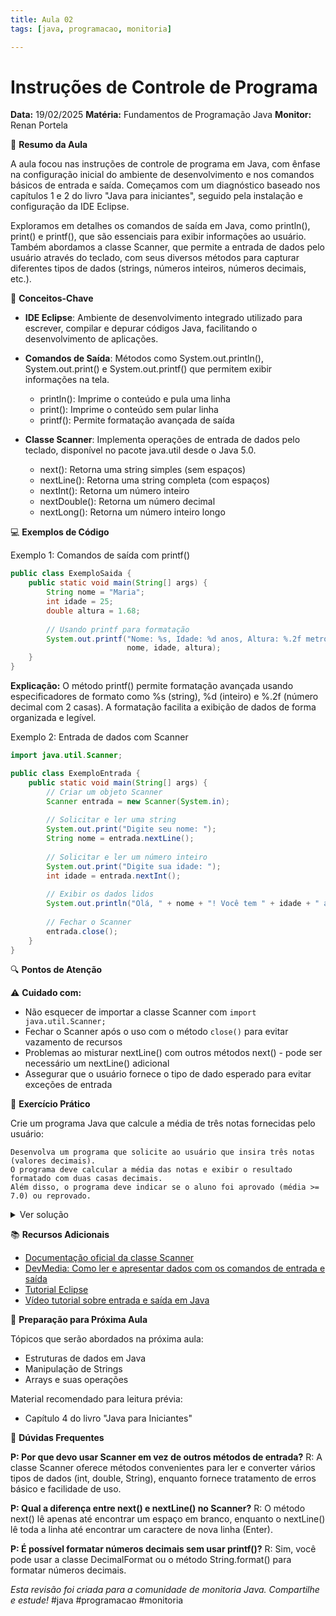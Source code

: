 ```yaml
---
title: Aula 02
tags: [java, programacao, monitoria]

---
```


# Instruções de Controle de Programa

**Data:** 19/02/2025 **Matéria:** Fundamentos de Programação Java **Monitor:** Renan Portela

📝 **Resumo da Aula**

A aula focou nas instruções de controle de programa em Java, com ênfase na configuração inicial do ambiente de desenvolvimento e nos comandos básicos de entrada e saída. Começamos com um diagnóstico baseado nos capítulos 1 e 2 do livro "Java para iniciantes", seguido pela instalação e configuração da IDE Eclipse.

Exploramos em detalhes os comandos de saída em Java, como println(), print() e printf(), que são essenciais para exibir informações ao usuário. Também abordamos a classe Scanner, que permite a entrada de dados pelo usuário através do teclado, com seus diversos métodos para capturar diferentes tipos de dados (strings, números inteiros, números decimais, etc.).

🎯 **Conceitos-Chave**

* **IDE Eclipse**: Ambiente de desenvolvimento integrado utilizado para escrever, compilar e depurar códigos Java, facilitando o desenvolvimento de aplicações.

* **Comandos de Saída**: Métodos como System.out.println(), System.out.print() e System.out.printf() que permitem exibir informações na tela.
  - println(): Imprime o conteúdo e pula uma linha
  - print(): Imprime o conteúdo sem pular linha
  - printf(): Permite formatação avançada de saída

* **Classe Scanner**: Implementa operações de entrada de dados pelo teclado, disponível no pacote java.util desde o Java 5.0.
  - next(): Retorna uma string simples (sem espaços)
  - nextLine(): Retorna uma string completa (com espaços)
  - nextInt(): Retorna um número inteiro
  - nextDouble(): Retorna um número decimal
  - nextLong(): Retorna um número inteiro longo

💻 **Exemplos de Código**

Exemplo 1: Comandos de saída com printf()

```java
public class ExemploSaida {
    public static void main(String[] args) {
        String nome = "Maria";
        int idade = 25;
        double altura = 1.68;
        
        // Usando printf para formatação
        System.out.printf("Nome: %s, Idade: %d anos, Altura: %.2f metros\n", 
                          nome, idade, altura);
    }
}
```

**Explicação:** O método printf() permite formatação avançada usando especificadores de formato como %s (string), %d (inteiro) e %.2f (número decimal com 2 casas). A formatação facilita a exibição de dados de forma organizada e legível.

Exemplo 2: Entrada de dados com Scanner

```java
import java.util.Scanner;

public class ExemploEntrada {
    public static void main(String[] args) {
        // Criar um objeto Scanner
        Scanner entrada = new Scanner(System.in);
        
        // Solicitar e ler uma string
        System.out.print("Digite seu nome: ");
        String nome = entrada.nextLine();
        
        // Solicitar e ler um número inteiro
        System.out.print("Digite sua idade: ");
        int idade = entrada.nextInt();
        
        // Exibir os dados lidos
        System.out.println("Olá, " + nome + "! Você tem " + idade + " anos.");
        
        // Fechar o Scanner
        entrada.close();
    }
}
```

🔍 **Pontos de Atenção**

⚠️ **Cuidado com:** 

* Não esquecer de importar a classe Scanner com `import java.util.Scanner;`
* Fechar o Scanner após o uso com o método `close()` para evitar vazamento de recursos
* Problemas ao misturar nextLine() com outros métodos next() - pode ser necessário um nextLine() adicional
* Assegurar que o usuário fornece o tipo de dado esperado para evitar exceções de entrada

🧩 **Exercício Prático**

Crie um programa Java que calcule a média de três notas fornecidas pelo usuário:

```
Desenvolva um programa que solicite ao usuário que insira três notas (valores decimais).
O programa deve calcular a média das notas e exibir o resultado formatado com duas casas decimais.
Além disso, o programa deve indicar se o aluno foi aprovado (média >= 7.0) ou reprovado.
```

<details>
<summary>Ver solução</summary>


```java
import java.util.Scanner;

public class CalculadoraMedia {
    public static void main(String[] args) {
        Scanner entrada = new Scanner(System.in);
        
        // Solicitar as três notas
        System.out.print("Digite a primeira nota: ");
        double nota1 = entrada.nextDouble();
        
        System.out.print("Digite a segunda nota: ");
        double nota2 = entrada.nextDouble();
        
        System.out.print("Digite a terceira nota: ");
        double nota3 = entrada.nextDouble();
        
        // Calcular a média
        double media = (nota1 + nota2 + nota3) / 3;
        
        // Exibir o resultado formatado
        System.out.printf("Média: %.2f\n", media);
        
        // Verificar se o aluno foi aprovado ou reprovado
        if (media >= 7.0) {
            System.out.println("Situação: APROVADO");
        } else {
            System.out.println("Situação: REPROVADO");
        }
        
        entrada.close();
    }
}
```

</details>

📚 **Recursos Adicionais**

* [Documentação oficial da classe Scanner](https://docs.oracle.com/javase/8/docs/api/java/util/Scanner.html)
* [DevMedia: Como ler e apresentar dados com os comandos de entrada e saída](https://www.devmedia.com.br/java-como-ler-e-apresentar-dados-com-os-comandos-de-entrada-e-saida/22266)
* [Tutorial Eclipse](https://www.devmedia.com.br/conhecendo-o-eclipse-uma-apresentacao-detalhada-da-ide/25589)
* [Vídeo tutorial sobre entrada e saída em Java](https://www.youtube.com/watch?v=0pjdxpI3WSs)

📅 **Preparação para Próxima Aula**

Tópicos que serão abordados na próxima aula:

* Estruturas de dados em Java
* Manipulação de Strings
* Arrays e suas operações

Material recomendado para leitura prévia:

* Capítulo 4 do livro "Java para Iniciantes"

💬 **Dúvidas Frequentes**

**P: Por que devo usar Scanner em vez de outros métodos de entrada?**
R: A classe Scanner oferece métodos convenientes para ler e converter vários tipos de dados (int, double, String), enquanto fornece tratamento de erros básico e facilidade de uso.

**P: Qual a diferença entre next() e nextLine() no Scanner?**
R: O método next() lê apenas até encontrar um espaço em branco, enquanto o nextLine() lê toda a linha até encontrar um caractere de nova linha (Enter).

**P: É possível formatar números decimais sem usar printf()?**
R: Sim, você pode usar a classe DecimalFormat ou o método String.format() para formatar números decimais.

*Esta revisão foi criada para a comunidade de monitoria Java. Compartilhe e estude!*
#java #programacao #monitoria
